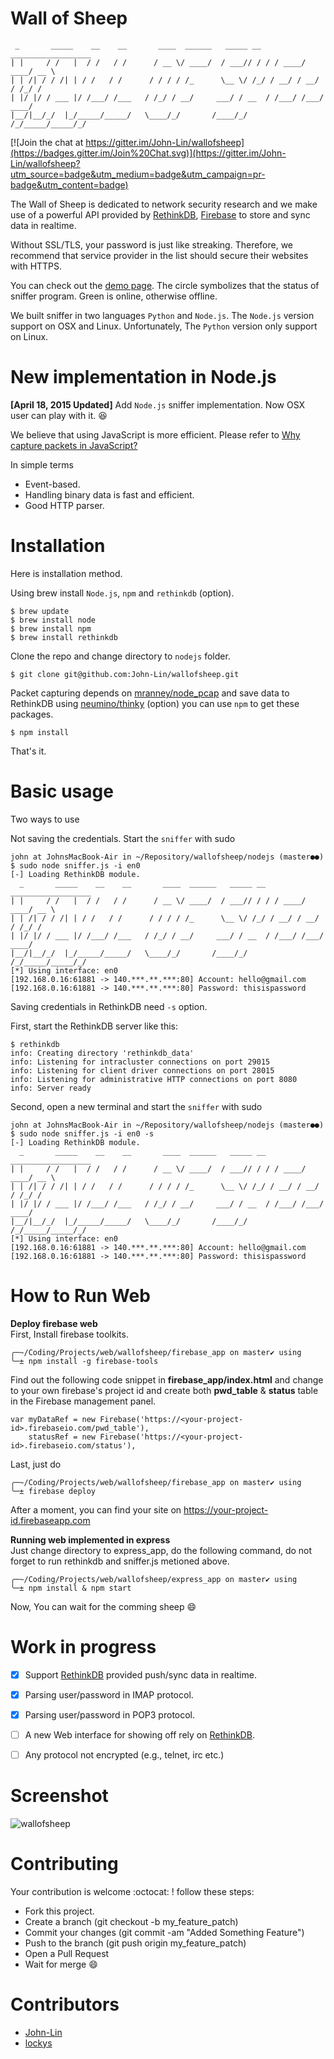 Wall of Sheep
=============
```
 _       _____    __    __       ____  ______   _____ __  __________________
| |     / /   |  / /   / /      / __ \/ ____/  / ___// / / / ____/ ____/ __ \
| | /| / / /| | / /   / /      / / / / /_      \__ \/ /_/ / __/ / __/ / /_/ /
| |/ |/ / ___ |/ /___/ /___   / /_/ / __/     ___/ / __  / /___/ /___/ ____/
|__/|__/_/  |_/_____/_____/   \____/_/       /____/_/ /_/_____/_____/_/

```

[![Join the chat at https://gitter.im/John-Lin/wallofsheep](https://badges.gitter.im/Join%20Chat.svg)](https://gitter.im/John-Lin/wallofsheep?utm_source=badge&utm_medium=badge&utm_campaign=pr-badge&utm_content=badge)

The Wall of Sheep is dedicated to network security research and we make use of a powerful API provided by [RethinkDB](http://www.rethinkdb.com/), [Firebase](https://www.firebase.com/) to store and sync data in realtime.

Without SSL/TLS, your password is just like streaking. Therefore, we recommend that service provider in the list should secure their websites with HTTPS.

You can check out the [demo page](https://amber-inferno-5029.firebaseapp.com).
The circle symbolizes that the status of sniffer program. Green is online, otherwise offline.

We built sniffer in two languages `Python` and `Node.js`. The `Node.js` version support on OSX and Linux. Unfortunately, The `Python` version only support on Linux.

New implementation in Node.js
=============

**[April 18, 2015 Updated]** Add `Node.js` sniffer implementation. Now OSX user can play with it. :laughing:

We believe that using JavaScript is more efficient. Please refer to [Why capture packets in JavaScript?](https://github.com/mranney/node_pcap#why-capture-packets-in-javascript)

In simple terms

- Event-based.
- Handling binary data is fast and efficient.
- Good HTTP parser.

Installation
=============

Here is installation method.

Using brew install `Node.js`, `npm` and `rethinkdb` (option).

```
$ brew update
$ brew install node
$ brew install npm
$ brew install rethinkdb
```

Clone the repo and change directory to `nodejs` folder.

```
$ git clone git@github.com:John-Lin/wallofsheep.git
```

Packet capturing depends on [mranney/node_pcap](https://github.com/mranney/node_pcap) and save data to RethinkDB using [neumino/thinky](https://github.com/neumino/thinky) (option) you can use `npm` to get these packages.

```
$ npm install
```

That's it.

Basic usage
=============

Two ways to use

Not saving the credentials. Start the `sniffer` with sudo

```
john at JohnsMacBook-Air in ~/Repository/wallofsheep/nodejs (master●●)
$ sudo node sniffer.js -i en0
[-] Loading RethinkDB module.
  _       _____    __    __       ____  ______   _____ __  __________________
| |     / /   |  / /   / /      / __ \/ ____/  / ___// / / / ____/ ____/ __ \
| | /| / / /| | / /   / /      / / / / /_      \__ \/ /_/ / __/ / __/ / /_/ /
| |/ |/ / ___ |/ /___/ /___   / /_/ / __/     ___/ / __  / /___/ /___/ ____/
|__/|__/_/  |_/_____/_____/   \____/_/       /____/_/ /_/_____/_____/_/
[*] Using interface: en0
[192.168.0.16:61881 -> 140.***.**.***:80] Account: hello@gmail.com
[192.168.0.16:61881 -> 140.***.**.***:80] Password: thisispassword
```


Saving credentials in RethinkDB need `-s` option.

First, start the RethinkDB server like this:

```
$ rethinkdb
info: Creating directory 'rethinkdb_data'
info: Listening for intracluster connections on port 29015
info: Listening for client driver connections on port 28015
info: Listening for administrative HTTP connections on port 8080
info: Server ready
```

Second, open a new terminal and start the `sniffer` with sudo

```
john at JohnsMacBook-Air in ~/Repository/wallofsheep/nodejs (master●●)
$ sudo node sniffer.js -i en0 -s
[-] Loading RethinkDB module.
  _       _____    __    __       ____  ______   _____ __  __________________
| |     / /   |  / /   / /      / __ \/ ____/  / ___// / / / ____/ ____/ __ \
| | /| / / /| | / /   / /      / / / / /_      \__ \/ /_/ / __/ / __/ / /_/ /
| |/ |/ / ___ |/ /___/ /___   / /_/ / __/     ___/ / __  / /___/ /___/ ____/
|__/|__/_/  |_/_____/_____/   \____/_/       /____/_/ /_/_____/_____/_/
[*] Using interface: en0
[192.168.0.16:61881 -> 140.***.**.***:80] Account: hello@gmail.com
[192.168.0.16:61881 -> 140.***.**.***:80] Password: thisispassword
```
How to Run Web
==============
**Deploy firebase web**  
First, Install firebase toolkits.

```
╭─~/Coding/Projects/web/wallofsheep/firebase_app on master✔ using
╰─± npm install -g firebase-tools
```

Find out the following code snippet in **firebase_app/index.html** and change to your own firebase's project id and create both **pwd_table** & **status** table in the Firebase management panel.

```
var myDataRef = new Firebase('https://<your-project-id>.firebaseio.com/pwd_table'),
    statusRef = new Firebase('https://<your-project-id>.firebaseio.com/status'),
```
Last, just do

```
╭─~/Coding/Projects/web/wallofsheep/firebase_app on master✔ using
╰─± firebase deploy
```
After a moment, you can find your site on https://your-project-id.firebaseapp.com

**Running web implemented in express**  
Just change directory to express_app, do the following command, do not forget to run rethinkdb and sniffer.js metioned above.

```
╭─~/Coding/Projects/web/wallofsheep/express_app on master✔ using
╰─± npm install & npm start
```
Now, You can wait for the comming sheep :smile:

Work in progress
================
- [x] Support [RethinkDB](http://www.rethinkdb.com/) provided push/sync data in realtime.
- [x] Parsing user/password in IMAP protocol.
- [x] Parsing user/password in POP3 protocol.
- [ ] A new Web interface for showing off rely on [RethinkDB](http://www.rethinkdb.com/).
- [ ] Any protocol not encrypted (e.g., telnet, irc etc.)


Screenshot
===========
![wallofsheep](/screenshot/screenshot.jpeg?raw=true "Wall of Sheep")


Contributing
===========
Your contribution is welcome :octocat: ! follow these steps:

- Fork this project.
- Create a branch (git checkout -b my_feature_patch)
- Commit your changes (git commit -am "Added Something Feature")
- Push to the branch (git push origin my_feature_patch)
- Open a Pull Request
- Wait for merge :smile:


Contributors
===========
- [John-Lin](https://github.com/John-Lin)
- [lockys](https://github.com/lockys)
